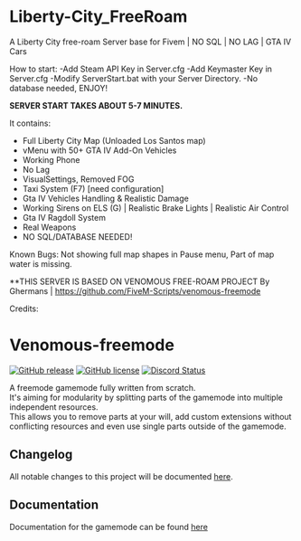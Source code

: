 # Liberty-City_FreeRoam
A Liberty City free-roam Server base for Fivem | NO SQL | NO LAG | GTA IV Cars

How to start:
-Add Steam API Key in Server.cfg
-Add Keymaster Key in Server.cfg
-Modify ServerStart.bat with your Server Directory.
-No database needed, ENJOY!

**SERVER START TAKES ABOUT 5-7 MINUTES.**


It contains:
- Full Liberty City Map (Unloaded Los Santos map)
- vMenu with 50+ GTA IV Add-On Vehicles
- Working Phone
- No Lag
- VisualSettings, Removed FOG
- Taxi System (F7) [need configuration]
- Gta IV Vehicles Handling & Realistic Damage
- Working Sirens on ELS (G) | Realistic Brake Lights | Realistic Air Control
- Gta IV Ragdoll System
- Real Weapons
- NO SQL/DATABASE NEEDED!

Known Bugs: Not showing full map shapes in Pause menu, Part of map water is missing.



**THIS SERVER IS BASED ON VENOMOUS FREE-ROAM PROJECT By Ghermans | https://github.com/FiveM-Scripts/venomous-freemode

Credits: 

# Venomous-freemode
[![GitHub release](https://img.shields.io/github/release/FiveM-Scripts/venomous-freemode.svg)](https://github.com/FiveM-Scripts/venomous-freemode/releases/latest)
[![GitHub license](https://img.shields.io/github/license/FiveM-Scripts/venomous-freemode.svg)](LICENSE) <a href="https://discordapp.com/invite/qnAqCEd" title="Chat on Discord"><img alt="Discord Status" src="https://discordapp.com/api/guilds/285462938691567627/widget.png"></a>

A freemode gamemode fully written from scratch.    
It's aiming for modularity by splitting parts of the gamemode into multiple independent resources.    
This allows you to remove parts at your will, add custom extensions without conflicting resources and even use single parts outside of the gamemode.

## Changelog    
All notable changes to this project will be documented [here](CHANGELOG.md).

## Documentation
Documentation for the gamemode can be found [here](https://venomous.fivem-scripts.org)
